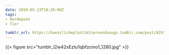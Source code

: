 ```yaml
---
date: 2010-05-23T19:20:00Z
tags:
- Hardegsen
- Tier

tumblr_url: https://haesslicheplastiktiereundzeugs.tumblr.com/post/625943389
---
```

{{< figure src="tumblr_l2w42xEztu1qbfzcmo1_1280.jpg" >}}
